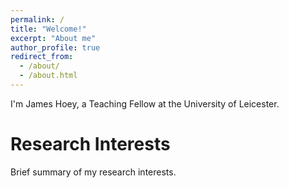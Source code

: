 ```yaml
---
permalink: /
title: "Welcome!"
excerpt: "About me"
author_profile: true
redirect_from: 
  - /about/
  - /about.html
---
```


I'm James Hoey, a Teaching Fellow at the University of Leicester. 

Research Interests
======
Brief summary of my research interests.
